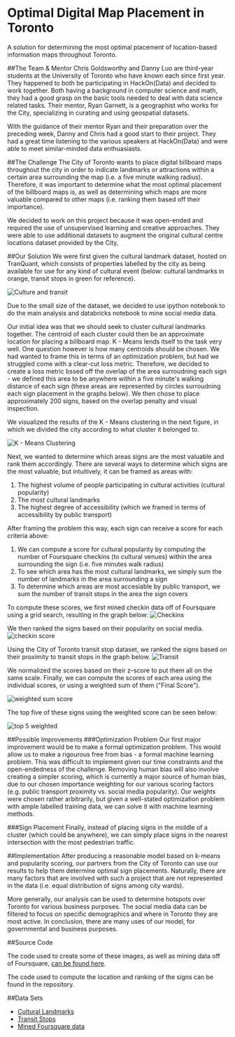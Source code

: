 # Optimal Digital Map Placement in Toronto
A solution for determining the most optimal placement of location-based information maps throughout Toronto.

##The Team & Mentor
Chris Goldsworthy and Danny Luo are third-year students at the University of Toronto who have known each since first year. They happened to both be participating in HackOn(Data) and decided to work together. Both having a background in computer science and math, they had a good grasp on the basic tools needed to deal with data science related tasks. Their mentor, Ryan Garnett, is a geographist who works for the City, specializing in curating and using geospatial datasets.

With the guidance of their mentor Ryan and their preparation over the preceding week, Danny and Chris had a good start to their project. They had a great time listening to the various speakers at HackOn(Data) and were able to meet similar-minded data enthuasiasts. 

##The Challenge
The City of Toronto wants to place digital billboard maps throughout the city in order to indicate landmarks or attractions within a certain area surrounding the map (i.e. a five minute walking radius).  Therefore, it was important to determine what the most optimal placement of the billboard maps is, as well as determining which maps are more valuable compared to other maps (i.e. ranking them based off their importance).

We decided to work on this project because it was open-ended and required the use of unsupervised learning and creative approaches. They were able to use additional datasets to augment the original cultural centre locations dataset provided by the City, 

##Our Solution
We were first given the cultural landmark dataset, hosted on TranQuant, which consists of properties labelled by the city as being available for use for any kind of cultural event (below: cultural landmarks in orange, transit stops in green for reference).  

![Culture and transit](https://raw.githubusercontent.com/c4goldsw/billboardPlacementTO/master/images/culturalLandmarks.png)

Due to the small size of the dataset, we decided to use ipython notebook to do the main analysis and databricks notebook to mine social media data. 

Our initial idea was that we should seek to cluster cultural landmarks together.  The centroid of each cluster could then be an approximate location for placing a billboard map.  K - Means lends itself to the task very well.  One question however is how many centroids should be chosen.  We had wanted to frame this in terms of an optimization problem, but had we struggled come with a clear-cut loss metric.  Therefore, we decided to create a loss metric bssed off the overlap of the area surroudning each sign - we defined this area to be anywhere within a five minute's walking distance of each sign (these areas are represented by circles surroudning each sign placement in the graphs below).  We then chose to place approximately 200 signs, based on the overlap penalty and visual inspection.

We visualized the results of the K - Means clustering in the next figure, in which we divided the city according to what cluster it belonged to.

![K - Means Clustering](https://raw.githubusercontent.com/c4goldsw/billboardPlacementTO/a2a498dc4ffd27e0c370efeb43a4578f06483e0b/images/kmeansRegion.png)

Next, we wanted to determine which areas signs are the most valuable and rank them accordingly.  There are several ways to determine which signs are the most valuable, but intuitively, it can be framed as areas with:

1. The highest volume of people participating in cultural activities (cultural popularity)
2. The most cultural landmarks
3. The highest degree of accessibility (which we framed in terms of accessibility by public transport)

After framing the problem this way, each sign can receive a score for each criteria above:

1. We can compute a score for cultural popularity by computing the number of Foursquare checkins (to cultural venues) within the area surrounding the sign (i.e. five minutes walk radius)
2. To see which area has the most cultural landmarks, we simply sum the number of landmarks in the area surrounding a sign
3. To determine which areas are most accesiable by public transport, we sum the number of transit stops in the area the sign covers

To compute these scores, we first mined checkin data off of Foursquare using a grid search, resulting in the graph below:
![Checkins](https://github.com/c4goldsw/billboardPlacementTO/blob/a2a498dc4ffd27e0c370efeb43a4578f06483e0b/images/checkins.png)

We then ranked the signs based on their popularity on social media.
![checkin score](https://raw.githubusercontent.com/c4goldsw/billboardPlacementTO/master/images/checkinScore.png)

Using the City of Toronto transit stop dataset, we ranked the signs based on their proximity to transit stops in the graph below.
![Transit](https://raw.githubusercontent.com/c4goldsw/billboardPlacementTO/a2a498dc4ffd27e0c370efeb43a4578f06483e0b/images/transitScore.png)

We normalized the scores based on their z-score to put them all on the same scale. Finally, we can compute the scores of each area using the individual scores, or using a weighted sum of them ("Final Score").

![weighted sum score](https://raw.githubusercontent.com/c4goldsw/billboardPlacementTO/master/images/finalScore.png)

The top five of these signs using the weighted score can be seen below:

![top 5 weighted](https://raw.githubusercontent.com/c4goldsw/billboardPlacementTO/master/images/finalScoreTop5.png)

##Possible Improvements
###Optimization Problem
Our first major improvement would be to make a formal optimization problem. This would allow us to make a rigourous free from bias - a formal machine learning problem. This was difficult to implement given our time constraints and the open-endedness of the challenge. Removing human bias will also involve creating a simpler scoring, which is currently a major source of human bias, due to our chosen importance weighting for our various scoring factors (e.g. public transport proximity vs. social media popularity). Our weights were chosen rather arbitrarily, but given a well-stated optimization problem with ample labelled training data, we can solve it with machine learning methods. 

###Sign Placement
Finally, instead of placing signs in the middle of a cluster (which could be anywhere), we can simply place signs in the nearest intersection with the most pedestrian traffic.

##Implementation
After producing a reasonable model based on k-means and popularity scoring, our partners from the City of Toronto can use our results to help them determine optimal sign placements. Naturally, there are many factors that are involved with such a project that are not represented in the data (i.e. equal distribution of signs among city wards).   

More generally, our analysis can be used to determine hotspots over Toronto for various business purposes. The social media data can be filtered to focus on specific demographics and where in Toronto they are most active. In conclusion, there are many uses of our model, for governmental and business purposes. 

##Source Code

The code used to create some of these images, as well as mining data off of Foursquare, [can be found here](https://databricks-prod-cloudfront.cloud.databricks.com/public/4027ec902e239c93eaaa8714f173bcfc/3369275223907376/2553738767828155/6070394398366266/latest.html).

The code used to compute the location and ranking of the signs can be found 
in the repository.

##Data Sets
* [Cultural Landmarks](http://tranquant.com/datasource-detail/b9bcabac-a037-4bdc-9b81-f4d1fe03f47b)
* [Transit Stops](http://www1.toronto.ca/wps/portal/contentonly?vgnextoid=96f236899e02b210VgnVCM1000003dd60f89RCRD)
* [Mined Foursquare data](https://github.com/c4goldsw/billboardPlacementTO/blob/master/checkins_final.txt)
